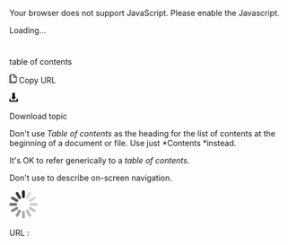 Your browser does not support JavaScript. Please enable the Javascript.

Loading...

# 

table of contents

![Copy URL](table-of-contents_files/Copy.png)
Copy URL

![Download](table-of-contents_files/Download.png)

Download topic

Don't use *Table of contents* as the heading for the list of contents at the beginning of a document or file. Use just *Contents *instead. 

It's OK to refer generically to a *table of contents*.

Don't use to describe on-screen navigation.

![In progress](table-of-contents_files/activity-large.gif)

URL :
